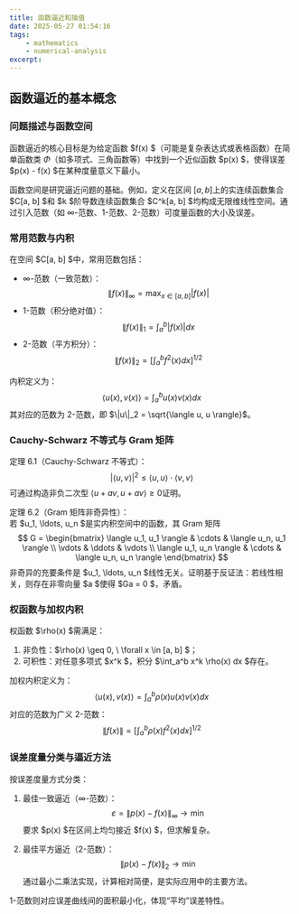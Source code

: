 ```yaml
---
title: 函数逼近和插值
date: 2025-05-27 01:54:16
tags:
    - mathematics
    - numerical-analysis
excerpt: 
---
```

## 函数逼近的基本概念

### 问题描述与函数空间  
函数逼近的核心目标是为给定函数 $f(x) $（可能是复杂表达式或表格函数）在简单函数类 $\Phi$（如多项式、三角函数等）中找到一个近似函数 $p(x) $，使得误差 $p(x) - f(x) $在某种度量意义下最小。  

函数空间是研究逼近问题的基础。例如，定义在区间 $[a, b]$上的实连续函数集合 $C[a, b] $和 $k $阶导数连续函数集合 $C^k[a, b] $均构成无限维线性空间。通过引入范数（如 ∞-范数、1-范数、2-范数）可度量函数的大小及误差。


### 常用范数与内积  
在空间 $C[a, b] $中，常用范数包括：  
- ∞-范数（一致范数）：  
  $$
  \|f(x)\|_{\infty} = \max_{x \in [a,b]} |f(x)|
  $$
- 1-范数（积分绝对值）：  
  $$
  \|f(x)\|_1 = \int_a^b |f(x)| dx
  $$
- 2-范数（平方积分）：  
  $$
  \|f(x)\|_2 = \left[ \int_a^b f^2(x) dx \right]^{1/2}
  $$

内积定义为：  
$$
\langle u(x), v(x) \rangle = \int_a^b u(x) v(x) dx
$$
其对应的范数为 2-范数，即 $\|u\|_2 = \sqrt{\langle u, u \rangle}$。


### Cauchy-Schwarz 不等式与 Gram 矩阵  
定理 6.1（Cauchy-Schwarz 不等式）：  
$$
|\langle u, v \rangle|^2 \leq \langle u, u \rangle \cdot \langle v, v \rangle
$$
可通过构造非负二次型 $\langle u + av, u + av \rangle \geq 0$证明。  

定理 6.2（Gram 矩阵非奇异性）：  
若 $u_1, \ldots, u_n $是实内积空间中的函数，其 Gram 矩阵  
$$
G = 
\begin{bmatrix}
\langle u_1, u_1 \rangle & \cdots & \langle u_n, u_1 \rangle \\
\vdots & \ddots & \vdots \\
\langle u_1, u_n \rangle & \cdots & \langle u_n, u_n \rangle
\end{bmatrix}
$$
非奇异的充要条件是 $u_1, \ldots, u_n $线性无关。证明基于反证法：若线性相关，则存在非零向量 $a $使得 $Ga = 0 $，矛盾。


### 权函数与加权内积  
权函数 $\rho(x) $需满足：  
1. 非负性：$\rho(x) \geq 0, \ \forall x \in [a, b] $；  
2. 可积性：对任意多项式 $x^k $，积分 $\int_a^b x^k \rho(x) dx $存在。  

加权内积定义为：  
$$
\langle u(x), v(x) \rangle = \int_a^b \rho(x) u(x) v(x) dx
$$
对应的范数为广义 2-范数：  
$$
\|f(x)\| = \left[ \int_a^b \rho(x) f^2(x) dx \right]^{1/2}
$$


### 误差度量分类与逼近方法  
按误差度量方式分类：  
1. 最佳一致逼近（∞-范数）：  
   $$
   \varepsilon = \|p(x) - f(x)\|_\infty \to \min
   $$
   要求 $p(x) $在区间上均匀接近 $f(x) $，但求解复杂。  

2. 最佳平方逼近（2-范数）：  
   $$
   \|p(x) - f(x)\|_2 \to \min
   $$
   通过最小二乘法实现，计算相对简便，是实际应用中的主要方法。  

1-范数则对应误差曲线间的面积最小化，体现“平均”误差特性。